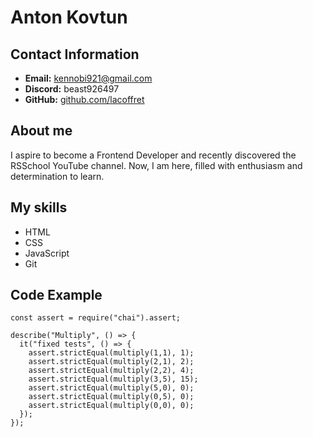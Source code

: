 # Anton Kovtun

## Contact Information
- **Email:** kennobi921@gmail.com
- **Discord:** beast926497
- **GitHub:** [github.com/lacoffret](https://github.com/lacoffret)

## About me
I aspire to become a Frontend Developer and recently discovered the RSSchool YouTube channel. Now, I am here, filled with enthusiasm and determination to learn.

## My skills
- HTML
- CSS
- JavaScript
- Git

## Code Example
```
const assert = require("chai").assert;

describe("Multiply", () => {
  it("fixed tests", () => {
    assert.strictEqual(multiply(1,1), 1);
    assert.strictEqual(multiply(2,1), 2);
    assert.strictEqual(multiply(2,2), 4);
    assert.strictEqual(multiply(3,5), 15); 
    assert.strictEqual(multiply(5,0), 0);
    assert.strictEqual(multiply(0,5), 0);
    assert.strictEqual(multiply(0,0), 0); 
  });
});
```
